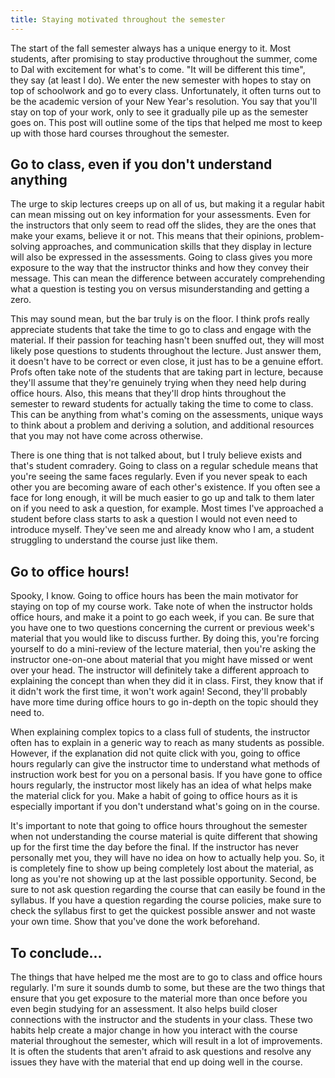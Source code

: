 ```yaml
---
title: Staying motivated throughout the semester
---
```


The start of the fall semester always has a unique energy to it. Most
students, after promising to stay productive throughout the summer, come
to Dal with excitement for what's to come. "It will be different this
time", they say (at least I do). We enter the new semester with hopes to
stay on top of schoolwork and go to every class. Unfortunately, it often
turns out to be the academic version of your New Year's resolution. You
say that you'll stay on top of your work, only to see it gradually pile
up as the semester goes on. This post will outline some of the tips that
helped me most to keep up with those hard courses throughout the
semester.

## Go to class, even if you don't understand anything 

The urge to skip lectures creeps up on all of us, but making it a
regular habit can mean missing out on key information for your
assessments. Even for the instructors that only seem to read off the
slides, they are the ones that make your exams, believe it or not. This
means that their opinions, problem-solving approaches, and communication
skills that they display in lecture will also be expressed in the
assessments. Going to class gives you more exposure to the way that the
instructor thinks and how they convey their message. This can mean the
difference between accurately comprehending what a question is testing
you on versus misunderstanding and getting a zero. 

This may sound mean, but the bar truly is on the floor. I think profs
really appreciate students that take the time to go to class and engage
with the material. If their passion for teaching hasn't been snuffed
out, they will most likely pose questions to students throughout the
lecture. Just answer them, it doesn't have to be correct or even close,
it just has to be a genuine effort. Profs often take note of the
students that are taking part in lecture, because they'll assume that
they're genuinely trying when they need help during office hours. Also,
this means that they'll drop hints throughout the semester to reward
students for actually taking the time to come to class. This can be
anything from what's coming on the assessments, unique ways to think
about a problem and deriving a solution, and additional resources that
you may not have come across otherwise.

There is one thing that is not talked about, but I truly believe exists
and that's student comradery. Going to class on a regular schedule means
that you're seeing the same faces regularly. Even if you never speak to
each other you are becoming aware of each other's existence. If you
often see a face for long enough, it will be much easier to go up and
talk to them later on if you need to ask a question, for example. Most
times I've approached a student before class starts to ask a question I
would not even need to introduce myself. They've seen me and already
know who I am, a student struggling to understand the course just like
them.

## Go to office hours!

Spooky, I know. Going to office hours has been the main motivator for
staying on top of my course work. Take note of when the instructor holds
office hours, and make it a point to go each week, if you can. Be sure
that you have one to two questions concerning the current or previous
week's material that you would like to discuss further. By doing this,
you're forcing yourself to do a mini-review of the lecture material,
then you're asking the instructor one-on-one about material that you
might have missed or went over your head. The instructor will definitely
take a different approach to explaining the concept than when they did
it in class. First, they know that if it didn't work the first time, it
won't work again! Second, they'll probably have more time during office
hours to go in-depth on the topic should they need to.

When explaining complex topics to a class full of students, the
instructor often has to explain in a generic way to reach as many
students as possible. However, if the explanation did not quite click
with you, going to office hours regularly can give the instructor time
to understand what methods of instruction work best for you on a
personal basis. If you have gone to office hours regularly, the
instructor most likely has an idea of what helps make the material click
for you. Make a habit of going to office hours as it is especially
important if you don't understand what's going on in the course.

It's important to note that going to office hours throughout the
semester when not understanding the course material is quite different
that showing up for the first time the day before the final. If the
instructor has never personally met you, they will have no idea on how
to actually help you. So, it is completely fine to show up being
completely lost about the material, as long as you're not showing up at
the last possible opportunity. Second, be sure to not ask question
regarding the course that can easily be found in the syllabus. If you
have a question regarding the course policies, make sure to check the
syllabus first to get the quickest possible answer and not waste your
own time. Show that you've done the work beforehand.

## To conclude...

The things that have helped me the most are to go to class and office
hours regularly. I'm sure it sounds dumb to some, but these are the two
things that ensure that you get exposure to the material more than once
before you even begin studying for an assessment. It also helps build
closer connections with the instructor and the students in your class.
These two habits help create a major change in how you interact with the
course material throughout the semester, which will result in a lot of
improvements. It is often the students that aren't afraid to ask
questions and resolve any issues they have with the material that end up
doing well in the course. 

